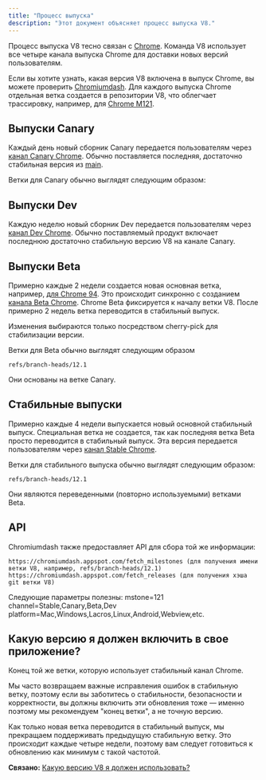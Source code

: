 ```yaml
---
title: "Процесс выпуска"
description: "Этот документ объясняет процесс выпуска V8."
---
```

Процесс выпуска V8 тесно связан с [Chrome](https://www.chromium.org/getting-involved/dev-channel). Команда V8 использует все четыре канала выпуска Chrome для доставки новых версий пользователям.

Если вы хотите узнать, какая версия V8 включена в выпуск Chrome, вы можете проверить [Chromiumdash](https://chromiumdash.appspot.com/releases). Для каждого выпуска Chrome отдельная ветка создается в репозитории V8, что облегчает трассировку, например, для [Chrome M121](https://chromium.googlesource.com/v8/v8/+log/refs/branch-heads/12.1).

## Выпуски Canary

Каждый день новый сборник Canary передается пользователям через [канал Canary Chrome](https://www.google.com/chrome/browser/canary.html?platform=win64). Обычно поставляется последняя, достаточно стабильная версия из [main](https://chromium.googlesource.com/v8/v8.git/+/refs/heads/main).

Ветки для Canary обычно выглядят следующим образом:

## Выпуски Dev

Каждую неделю новый сборник Dev передается пользователям через [канал Dev Chrome](https://www.google.com/chrome/browser/desktop/index.html?extra=devchannel&platform=win64). Обычно поставляемый продукт включает последнюю достаточно стабильную версию V8 на канале Canary.


## Выпуски Beta

Примерно каждые 2 недели создается новая основная ветка, например, [для Chrome 94](https://chromium.googlesource.com/v8/v8.git/+log/branch-heads/9.4). Это происходит синхронно с созданием [канала Beta Chrome](https://www.google.com/chrome/browser/beta.html?platform=win64). Chrome Beta фиксируется к началу ветки V8. После примерно 2 недель ветка переводится в стабильный выпуск.

Изменения выбираются только посредством cherry-pick для стабилизации версии.

Ветки для Beta обычно выглядят следующим образом

```
refs/branch-heads/12.1
```

Они основаны на ветке Canary.

## Стабильные выпуски

Примерно каждые 4 недели выпускается новый основной стабильный выпуск. Специальная ветка не создается, так как последняя ветка Beta просто переводится в стабильный выпуск. Эта версия передается пользователям через [канал Stable Chrome](https://www.google.com/chrome/browser/desktop/index.html?platform=win64).

Ветки для стабильного выпуска обычно выглядят следующим образом:

```
refs/branch-heads/12.1
```

Они являются переведенными (повторно используемыми) ветками Beta.

## API

Chromiumdash также предоставляет API для сбора той же информации:

```
https://chromiumdash.appspot.com/fetch_milestones (для получения имени ветки V8, например, refs/branch-heads/12.1)
https://chromiumdash.appspot.com/fetch_releases (для получения хэша git ветки V8)
```

Следующие параметры полезны:
mstone=121
channel=Stable,Canary,Beta,Dev
platform=Mac,Windows,Lacros,Linux,Android,Webview,etc.

## Какую версию я должен включить в свое приложение?

Конец той же ветки, которую использует стабильный канал Chrome.

Мы часто возвращаем важные исправления ошибок в стабильную ветку, поэтому если вы заботитесь о стабильности, безопасности и корректности, вы должны включить эти обновления тоже — именно поэтому мы рекомендуем "конец ветки", а не точную версию.

Как только новая ветка переводится в стабильный выпуск, мы прекращаем поддерживать предыдущую стабильную ветку. Это происходит каждые четыре недели, поэтому вам следует готовиться к обновлению как минимум с такой частотой.

**Связано:** [Какую версию V8 я должен использовать?](/docs/version-numbers#which-v8-version-should-i-use%3F)
